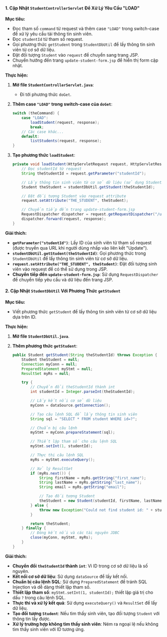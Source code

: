 
#### **1. Cập Nhật `StudentControllerServlet` Để Xử Lý Yêu Cầu "LOAD"**

**Mục tiêu:**
- Đọc tham số `command` từ request và thêm case `"LOAD"` trong switch-case để xử lý yêu cầu tải thông tin sinh viên.
- Đọc `studentId` từ tham số request.
- Gọi phương thức `getStudent` trong `StudentDbUtil` để lấy thông tin sinh viên từ cơ sở dữ liệu.
- Đặt đối tượng `Student` vào `request` để chuyển sang trang JSP.
- Chuyển hướng đến trang `update-student-form.jsp` để hiển thị form cập nhật.

**Thực hiện:**

1. **Mở file `StudentControllerServlet.java`**:
   - Đi tới phương thức `doGet`.

2. **Thêm case `"LOAD"` trong switch-case của `doGet`**:

   ```java
   switch (theCommand) {
       case "LOAD":
           loadStudent(request, response);
           break;
       // Các case khác...
       default:
           listStudents(request, response);
   }
   ```

3. **Tạo phương thức `loadStudent`**:

   ```java
   private void loadStudent(HttpServletRequest request, HttpServletResponse response) throws Exception {
       // Đọc studentId từ request
       String theStudentId = request.getParameter("studentId");

       // Lấy thông tin sinh viên từ cơ sở dữ liệu (sử dụng StudentDbUtil)
       Student theStudent = studentDbUtil.getStudent(theStudentId);

       // Đặt đối tượng Student vào request attribute
       request.setAttribute("THE_STUDENT", theStudent);

       // Chuyển tiếp đến trang update-student-form.jsp
       RequestDispatcher dispatcher = request.getRequestDispatcher("/update-student-form.jsp");
       dispatcher.forward(request, response);
   }
   ```

**Giải thích:**

- **`getParameter("studentId")`**: Lấy ID của sinh viên từ tham số request (được truyền qua URL khi người dùng nhấp vào liên kết "Update").
- **`studentDbUtil.getStudent(theStudentId)`**: Gọi phương thức trong `StudentDbUtil` để lấy thông tin sinh viên từ cơ sở dữ liệu.
- **`request.setAttribute("THE_STUDENT", theStudent)`**: Đặt đối tượng sinh viên vào request để có thể sử dụng trong JSP.
- **Chuyển tiếp đến `update-student-form.jsp`**: Sử dụng `RequestDispatcher` để chuyển tiếp yêu cầu và dữ liệu đến trang JSP.

#### **2. Cập Nhật `StudentDbUtil` Với Phương Thức `getStudent`**

**Mục tiêu:**
- Viết phương thức `getStudent` để lấy thông tin sinh viên từ cơ sở dữ liệu dựa trên ID.

**Thực hiện:**

1. **Mở file `StudentDbUtil.java`**.

2. **Thêm phương thức `getStudent`**:

   ```java
   public Student getStudent(String theStudentId) throws Exception {
       Student theStudent = null;
       Connection myConn = null;
       PreparedStatement myStmt = null;
       ResultSet myRs = null;

       try {
           // Chuyển đổi theStudentId thành int
           int studentId = Integer.parseInt(theStudentId);

           // Lấy kết nối cơ sở dữ liệu
           myConn = dataSource.getConnection();

           // Tạo câu lệnh SQL để lấy thông tin sinh viên
           String sql = "SELECT * FROM student WHERE id=?";

           // Chuẩn bị câu lệnh
           myStmt = myConn.prepareStatement(sql);

           // Thiết lập tham số cho câu lệnh SQL
           myStmt.setInt(1, studentId);

           // Thực thi câu lệnh SQL
           myRs = myStmt.executeQuery();

           // Xử lý ResultSet
           if (myRs.next()) {
               String firstName = myRs.getString("first_name");
               String lastName = myRs.getString("last_name");
               String email = myRs.getString("email");

               // Tạo đối tượng Student
               theStudent = new Student(studentId, firstName, lastName, email);
           } else {
               throw new Exception("Could not find student id: " + studentId);
           }

           return theStudent;
       } finally {
           // Đóng kết nối và các tài nguyên JDBC
           close(myConn, myStmt, myRs);
       }
   }
   ```

**Giải thích:**

- **Chuyển đổi `theStudentId` thành `int`**: Vì ID trong cơ sở dữ liệu là số nguyên.
- **Kết nối cơ sở dữ liệu**: Sử dụng `dataSource` để lấy kết nối.
- **Chuẩn bị câu lệnh SQL**: Sử dụng `PreparedStatement` để tránh SQL Injection và dễ dàng thiết lập tham số.
- **Thiết lập tham số**: `myStmt.setInt(1, studentId);` thiết lập giá trị cho dấu `?` trong câu lệnh SQL.
- **Thực thi và xử lý kết quả**: Sử dụng `executeQuery()` và `ResultSet` để lấy dữ liệu.
- **Tạo đối tượng `Student`**: Nếu tìm thấy sinh viên, tạo đối tượng `Student` với thông tin lấy được.
- **Xử lý trường hợp không tìm thấy sinh viên**: Ném ra ngoại lệ nếu không tìm thấy sinh viên với ID tương ứng.

